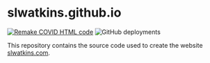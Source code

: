 # slwatkins.github.io

[![Remake COVID HTML code](https://github.com/slwatkins/slwatkins.github.io/actions/workflows/update_plots.yml/badge.svg?branch=main&event=schedule)](https://github.com/slwatkins/slwatkins.github.io/actions/workflows/update_plots.yml) ![GitHub deployments](https://img.shields.io/github/deployments/slwatkins/slwatkins.github.io/github-pages?label=GitHub%20Pages)

This repository contains the source code used to create the website [slwatkins.com](https://slwatkins.com).

